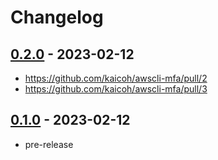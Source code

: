 # Changelog

## [0.2.0][] - 2023-02-12

- https://github.com/kaicoh/awscli-mfa/pull/2
- https://github.com/kaicoh/awscli-mfa/pull/3

## [0.1.0][] - 2023-02-12

- pre-release

[0.2.0]: https://github.com/kaicoh/awscli-mfa/releases/v0.2.0
[0.1.0]: https://github.com/kaicoh/awscli-mfa/releases/v0.1.0

